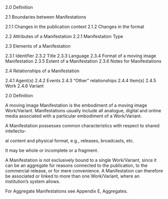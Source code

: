 2.0 Definition

2.1 Boundaries between Manifestations

2.1.1 Changes in the publication context
2.1.2 Changes in the format

2.2 Attributes of a Manifestation
2.2.1 Manifestation Type

2.3 Elements of a Manifestation

2.3.1 Identifier
2.3.2 Title
2.3.3 Language
2.3.4 Format of a moving image Manifestation
2.3.5 Extent of a Manifestation
2.3.6 Notes for Manifestations

2.4 Relationships of a Manifestation

2.4.1 Agent(s)
2.4.2 Events
2.4.3 “Other” relationships
2.4.4 Item(s)
2.4.5 Work
2.4.6 Variant

2.0 Definition

A moving image Manifestation is the embodiment of a moving image Work/Variant.
Manifestations usually include all analogue, digital and online media associated with a
particular embodiment of a Work/Variant.

A Manifestation possesses common characteristics with respect to shared intellectu-

al content and physical format, e.g., releases, broadcasts, etc.

It may be whole or incomplete or a fragment.

A Manifestation is not exclusively bound to a single Work/Variant, since it can be an
aggregate for reasons connected to the publication, to the commercial release, or for
mere convenience. A Manifestation can therefore be associated or linked to more than
one Work/Variant, where an institution’s system allows.

For Aggregate Manifestations see Appendix E, Aggregates.


